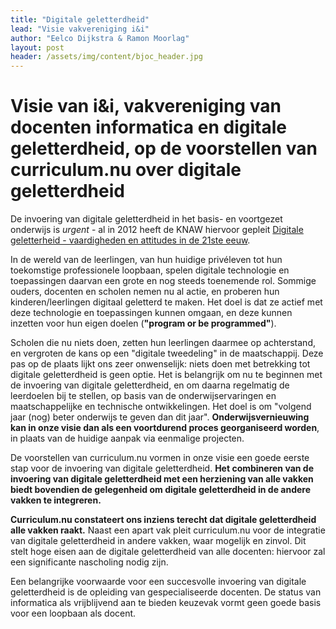 ```yaml
---
title: "Digitale geletterdheid"
lead: "Visie vakvereniging i&i"
author: "Eelco Dijkstra & Ramon Moorlag"
layout: post
header: /assets/img/content/bjoc_header.jpg
---
```

# Visie van i&i, vakvereniging van docenten informatica en digitale geletterdheid, op de voorstellen van curriculum.nu over digitale geletterdheid

De invoering van digitale geletterdheid in het basis- en voortgezet onderwijs is *urgent* - al
in 2012 heeft de KNAW hiervoor gepleit [Digitale geletterheid - vaardigheden en attitudes in de 21ste eeuw](https://www.knaw.nl/nl/actueel/publicaties/digitale-geletterdheid-in-het-voortgezet-onderwijs).

In de wereld van de leerlingen, van hun huidige privéleven tot hun toekomstige professionele
loopbaan, spelen digitale technologie en toepassingen daarvan een grote en nog steeds
toenemende rol. Sommige ouders, docenten en scholen nemen nu al actie, en proberen hun
kinderen/leerlingen digitaal geletterd te maken. Het doel is dat ze actief met deze
technologie en toepassingen kunnen omgaan, en deze kunnen inzetten voor hun eigen
doelen (**"program or be programmed"**).

Scholen die nu niets doen, zetten hun leerlingen daarmee op achterstand, en vergroten de
kans op een "digitale tweedeling" in de maatschappij. Deze pas op de plaats lijkt ons zeer
onwenselijk: niets doen met betrekking tot digitale geletterdheid is geen optie.
Het is belangrijk om nu te beginnen met de invoering van digitale geletterdheid, en om
daarna regelmatig de leerdoelen bij te stellen, op basis van de onderwijservaringen en
maatschappelijke en technische ontwikkelingen. Het doel is om "volgend jaar (nog) beter
onderwijs te geven dan dit jaar". **Onderwijsvernieuwing kan in onze visie dan als een
voortdurend proces georganiseerd worden**, in plaats van de huidige aanpak via eenmalige
projecten.

De voorstellen van curriculum.nu vormen in onze visie een goede eerste stap voor de
invoering van digitale geletterdheid. **Het combineren van de invoering van digitale
geletterdheid met een herziening van alle vakken biedt bovendien de gelegenheid om
digitale geletterdheid in de andere vakken te integreren.**

**Curriculum.nu constateert ons inziens terecht dat digitale geletterdheid alle vakken raakt.**
Naast een apart vak pleit curriculum.nu voor de integratie van digitale geletterdheid in
andere vakken, waar mogelijk en zinvol. Dit stelt hoge eisen aan de digitale geletterdheid
van alle docenten: hiervoor zal een significante nascholing nodig zijn.

Een belangrijke voorwaarde voor een succesvolle invoering van digitale geletterdheid is de
opleiding van gespecialiseerde docenten. De status van informatica als vrijblijvend aan te
bieden keuzevak vormt geen goede basis voor een loopbaan als docent.
